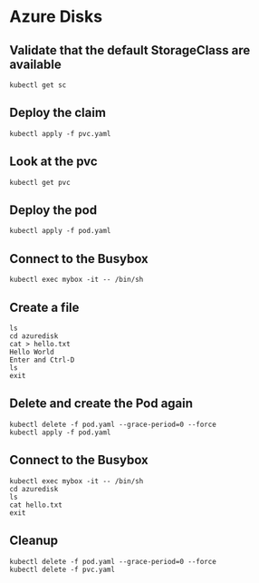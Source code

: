# Azure Disks

## Validate that the default StorageClass are available

    kubectl get sc

## Deploy the claim

    kubectl apply -f pvc.yaml

## Look at the pvc

    kubectl get pvc

## Deploy the pod

    kubectl apply -f pod.yaml

## Connect to the Busybox

    kubectl exec mybox -it -- /bin/sh

## Create a file

    ls
    cd azuredisk
    cat > hello.txt
    Hello World
    Enter and Ctrl-D
    ls
    exit

## Delete and create the Pod again

    kubectl delete -f pod.yaml --grace-period=0 --force
    kubectl apply -f pod.yaml

## Connect to the Busybox

    kubectl exec mybox -it -- /bin/sh
    cd azuredisk
    ls
    cat hello.txt
    exit

## Cleanup

    kubectl delete -f pod.yaml --grace-period=0 --force
    kubectl delete -f pvc.yaml

